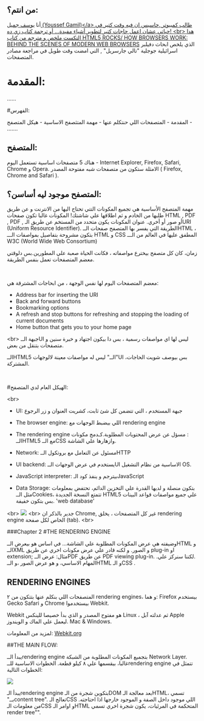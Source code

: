 <div style="float: right">

## من انتم؟:



أنا 
<a href="mailto:yoga1290@gmail.com">يوسف جميل (Youssef Gamil)</a‪>‬
 طالب كمبيوتر ,حاسيس ان فيه وقت كتير في حياتي عشان اعمل حاجات كتير لتطوير أشياء مفيدة... أو ترجمة كتاب زي ده!
‪<‬br‪>‬
هدا التكست ملخص و مترجم من كتاب 
<a href="http://www.html5rocks.com/en/tutorials/internals/howbrowserswork/">HTML5 ROCKS/ HOW BROWSERS WORK: BEHIND THE SCENES OF MODERN WEB BROWSERS</a>
الذي يلخص ابحاث دفيلبر اسرائيلية جوجلية "تالي جارسريل" , التي امضت وقت طويل في مراجعة مصادر المتصفحات.



# المقدمة:


......

#الفهرس:



‫-‬ المقدمة
	‫-‬ المتصفحات اللي حنتكلم عنها
	‫-‬ مهمة المتثصفح الاساسية
	- هيكل المتصفح
‫…….‬




## المتصفح:



هناك 5 متصفحات اساسية تستعمل اليوم -  Internet Explorer, Firefox, Safari, Chrome و Opera. الامثلة ستكون من متصفحات شبه مفتوحة المصدر (  Firefox, Chrome and Safari ).



## المتصفح موجود ليه أساسن؟:




مهمة المتصفح الأساسية هي تجميع المكونات التتي تحتاج اليها من الانترنت و عن طريق طلبها من الخادم و ثم اطلاقها علي شاشتك! المكونات غالبا تكون صفحات HTML , PDF , PDF , أو صور أو أخري. عنوان المكونات يكون متحدد من المستخم عن طريق الـURI (Uniform Resource Identifier).
الطريقة التي يفسر بها المتصفح صفحات الــHTML ، بتكون مشروحة بتفاصيل بمواصفات الـــ
HTML و CSS المطفق عليها في العالم من الـــ W3C (World Wide Web Consortium)

زمان، كان كل متصفح بيخترع مواصفاته ، فكانت الحياة صعبة علي المطورين.بس دلوقتي معضم المتصفحات تعمل بنفس الطريقة.

<br>

معضم المتصفحات اليوم لها نفس الوجهة ، من ابحاجات المشترقة هي:

- Address bar for inserting the URI
- Back and forward buttons
- Bookmarking options
- A refresh and stop buttons for refreshing and stopping the loading of current documents
- Home button that gets you to your home page

‪<‬br>
جبهة الــUI ليس لها اي مواصفات رسمية ، بس دا بيكون اجتهاد و خبرة سنين و متصفحات بتنقل من بعض.

الــHTML5 ليس له مواصفات معينة لالوجهات ‪"‬الــ‪"‬UI ،بس بيوصف شويت الحاجات المشتركة.


<br>

#الهيكل العام لدي المتصفح:

‪<‬br>


- UI:
	جبهة المستخدم ، التي تتضمن كل شئ ثابت، كشريت العنوان و زر الرجوع	
- The browser engine:
 اللي بيضبط الوجهات مع  rendering engine

- The rendering engine ‫:‬ 
 مسؤل عن عرض المحتويات المطلوبة.كـدمج مكونات الــHTML5 مع الــCSS وازهارها علي الشاشة.

- Network:
مسئول عن   التعامل مع بروتكول الــHTTP 

- UI backend:
يستخدم  في عرض الوجهات الــUI الاساسية من نظام التشغيل OS‪.‬

- JavaScript interpreter:
بيترجم و ينفذ كود الـJavaScript 

- Data Storage:
بتكون منصلة و لديها القدرة علي التخزين الدائم، تحتفض بمعلومات مثل الــCookies،
تتمتع النسخة الجديدة HTML5 علي جميع مواصفات قواعد البينات بس بتكون خفيفة.
‪'‬web database‪'‬

‪<‬br>
<img src="http://www.html5rocks.com/en/tutorials/internals/howbrowserswork/layers.png">
‪<‬br>
جدير بالذكر ان Chrome‪,‬ غير كل المتصفحات ، يخلق rendering engine الخاص لكل صفحة (tab). 
‪<‬br>



###Chapter 2
#THE RENDERING ENGINE



وضيفته هي  عرض المكونات المطلوبة علي الشاشة…
 في اساس هو بيعرض الــHTML و الــXML و الصور. و لكنه قادر علي عرض مكونات اخري عن طريق plug‪-‬in او extension‪;‬
مثال: عرض الــPDF عن طريق PDF viewing plug‪-‬in.
.‫.‬لكننا سنركز علي المهام الاساسي، و هو عرض الصور ،و الــHTML و الـCSS .




## RENDERING ENGINES




المتصفحات اللي بنكلم عنها بتتكون من ٢ rendering engines،  و هما:
Firefox بيستخدم Gecko
Safari و Chrome بيستخدموا Webkit.

Webkit هو مفتوح المصدر
و الذي بدأ خصيصا للينكس Linux ، ثم عدلته آبل Apple ليعمل علي  الماك و الويندوز.
Mac & Windows.

لمزيد من المعلومات:
<a href="http://webkit.org">Webkit.org</a>




##THE MAIN FLOW:



يبدأ الــrendering engine بتجميع المكونات المطلوبة من الشبكة Network Layer.
غالبا، بيقسمها علي ٨ كيلو قطعة.
الخطوات الاساسية للــrendering engine تتمثل في الخطوات التالية:

<img src="http://www.html5rocks.com/en/tutorials/internals/howbrowserswork/flow.png">

يبدأ الـrendering engine بتكوين شجرة من الـDOM بعد معالجة الـHTML، تسمي بــ‪"‬content tree‪"‬.
تعالج الـCSS اللي موجود داخل الصفة و الموجود خارجها اذا احتاجته.
من معلومات الـCSS و اوامر الـHTML المتحكمة في المرئيات، يكون شجرة اخري تسمي render tree‪"‬". 

</div>